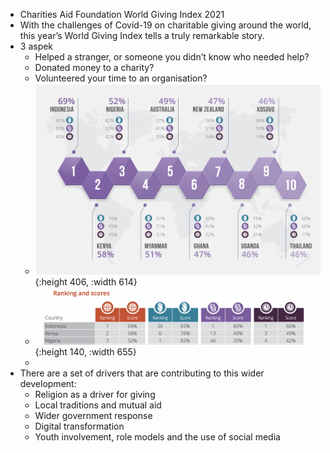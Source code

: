 - Charities Aid Foundation World Giving Index 2021
- With the challenges of Covid-19 on charitable giving around the world, this year’s World Giving Index tells a truly remarkable story.
- 3 aspek
	- Helped a stranger, or someone you didn’t know who needed help?
	- Donated money to a charity?
	- Volunteered your time to an organisation?
	- ![image.png](../assets/image_1648031832662_0.png){:height 406, :width 614}
	- ![image.png](../assets/image_1648031912570_0.png){:height 140, :width 655}
	-
- There are a set of drivers that are contributing to this wider development:
	- Religion as a driver for giving
	- Local traditions and mutual aid
	- Wider government response
	- Digital transformation
	- Youth involvement, role models and the use of social media